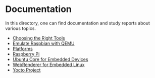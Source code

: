 # Documentation

In this directory, one can find documentation and study reports about various
topics.

- [Choosing the Right Tools](choosing-the-right-tools.md)
- [Emulate Raspbian with QEMU](emulate-raspbian-qemu.md)
- [Platforms](platforms.md)
- [Raspberry Pi](raspberry-pi.md)
- [Ubuntu Core for Embedded Devices](ubuntu-core.md)
- [WebRenderer for Embedded Linux](webrenderer-embedded-linux.md)
- [Yocto Project](yocto-project.md)
